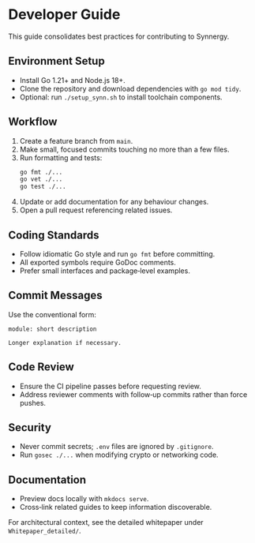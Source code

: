 # Developer Guide

This guide consolidates best practices for contributing to Synnergy.

## Environment Setup

- Install Go 1.21+ and Node.js 18+.
- Clone the repository and download dependencies with `go mod tidy`.
- Optional: run `./setup_synn.sh` to install toolchain components.

## Workflow

1. Create a feature branch from `main`.
2. Make small, focused commits touching no more than a few files.
3. Run formatting and tests:
   ```bash
   go fmt ./...
   go vet ./...
   go test ./...
   ```
4. Update or add documentation for any behaviour changes.
5. Open a pull request referencing related issues.

## Coding Standards

- Follow idiomatic Go style and run `go fmt` before committing.
- All exported symbols require GoDoc comments.
- Prefer small interfaces and package‑level examples.

## Commit Messages

Use the conventional form:
```
module: short description

Longer explanation if necessary.
```

## Code Review

- Ensure the CI pipeline passes before requesting review.
- Address reviewer comments with follow‑up commits rather than force pushes.

## Security

- Never commit secrets; `.env` files are ignored by `.gitignore`.
- Run `gosec ./...` when modifying crypto or networking code.

## Documentation

- Preview docs locally with `mkdocs serve`.
- Cross‑link related guides to keep information discoverable.

For architectural context, see the detailed whitepaper under `Whitepaper_detailed/`.


